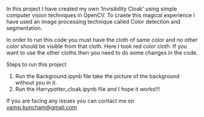 In this project I have created my own ‘Invisibility Cloak’ using simple computer vision techniques in OpenCV. To craete this magical experience I have used an image processing technique called Color detection and segmentation.

In order to run this code you must have the cloth of same color and no other color should be visible from that cloth. Here I took red color cloth. If you want to use the other cloths then you need to do some changes in the code.

Steps to run this project
1) Run the Background.ipynb file take the picture of the background without you in it.
2) Run the Harrypotter_cloak.ipynb file and I hope it works!!!


If you are facing any issues you can contact me on vamsi.kuncham@gmail.com
